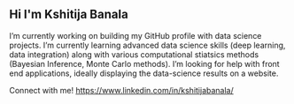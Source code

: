 ## Hi I'm Kshitija Banala

I’m currently working on building my GitHub profile with data science projects. 
I’m currently learning advanced data science skills (deep learning, data integration) along with various computational stiatsics methods (Bayesian Inference, Monte Carlo methods). 
I’m looking for help with front end applications, ideally displaying the data-science results on a website. 

Connect with me!
https://www.linkedin.com/in/kshitijabanala/



